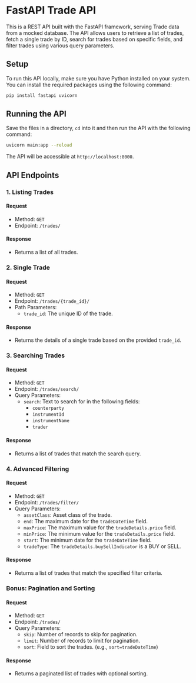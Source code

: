 # FastAPI Trade API

This is a REST API built with the FastAPI framework, serving Trade data from a mocked database. The API allows users to retrieve a list of trades, fetch a single trade by ID, search for trades based on specific fields, and filter trades using various query parameters.

## Setup

To run this API locally, make sure you have Python installed on your system. You can install the required packages using the following command:

```bash
pip install fastapi uvicorn
```

## Running the API

Save the files in a directory, `cd` into it and then run the API with the following command:

```bash
uvicorn main:app --reload
```

The API will be accessible at `http://localhost:8000`.

## API Endpoints

### 1. Listing Trades

#### Request

- Method: `GET`
- Endpoint: `/trades/`

#### Response

- Returns a list of all trades.

### 2. Single Trade

#### Request

- Method: `GET`
- Endpoint: `/trades/{trade_id}/`
- Path Parameters:
  - `trade_id`: The unique ID of the trade.

#### Response

- Returns the details of a single trade based on the provided `trade_id`.

### 3. Searching Trades

#### Request

- Method: `GET`
- Endpoint: `/trades/search/`
- Query Parameters:
  - `search`: Text to search for in the following fields:
    - `counterparty`
    - `instrumentId`
    - `instrumentName`
    - `trader`

#### Response

- Returns a list of trades that match the search query.

### 4. Advanced Filtering

#### Request

- Method: `GET`
- Endpoint: `/trades/filter/`
- Query Parameters:
  - `assetClass`: Asset class of the trade.
  - `end`: The maximum date for the `tradeDateTime` field.
  - `maxPrice`: The maximum value for the `tradeDetails.price` field.
  - `minPrice`: The minimum value for the `tradeDetails.price` field.
  - `start`: The minimum date for the `tradeDateTime` field.
  - `tradeType`: The `tradeDetails.buySellIndicator` is a BUY or SELL.

#### Response

- Returns a list of trades that match the specified filter criteria.

### Bonus: Pagination and Sorting

#### Request

- Method: `GET`
- Endpoint: `/trades/`
- Query Parameters:
  - `skip`: Number of records to skip for pagination.
  - `limit`: Number of records to limit for pagination.
  - `sort`: Field to sort the trades. (e.g., `sort=tradeDateTime`)

#### Response

- Returns a paginated list of trades with optional sorting.
